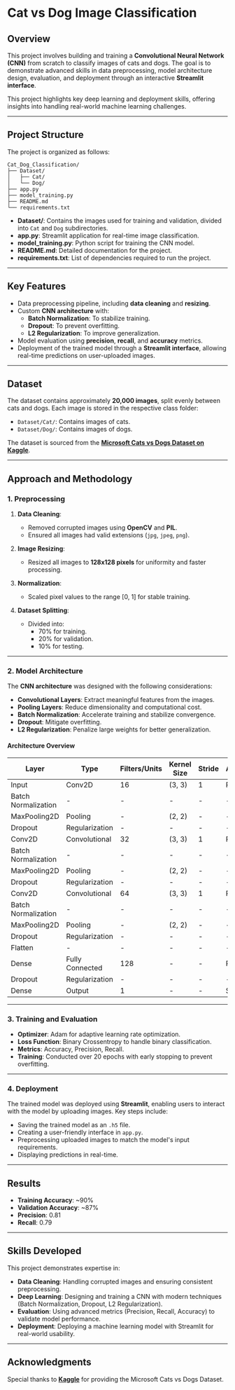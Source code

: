 # Cat vs Dog Image Classification

## Overview

This project involves building and training a **Convolutional Neural Network (CNN)** from scratch to classify images of cats and dogs. The goal is to demonstrate advanced skills in data preprocessing, model architecture design, evaluation, and deployment through an interactive **Streamlit interface**. 

This project highlights key deep learning and deployment skills, offering insights into handling real-world machine learning challenges.

---

## Project Structure

The project is organized as follows:

```
Cat_Dog_Classification/
├── Dataset/
│   ├── Cat/
│   └── Dog/
├── app.py
├── model_training.py
├── README.md
└── requirements.txt
```

- **Dataset/**: Contains the images used for training and validation, divided into `Cat` and `Dog` subdirectories.
- **app.py**: Streamlit application for real-time image classification.
- **model_training.py**: Python script for training the CNN model.
- **README.md**: Detailed documentation for the project.
- **requirements.txt**: List of dependencies required to run the project.

---

## Key Features

- Data preprocessing pipeline, including **data cleaning** and **resizing**.
- Custom **CNN architecture** with:
  - **Batch Normalization**: To stabilize training.
  - **Dropout**: To prevent overfitting.
  - **L2 Regularization**: To improve generalization.
- Model evaluation using **precision**, **recall**, and **accuracy** metrics.
- Deployment of the trained model through a **Streamlit interface**, allowing real-time predictions on user-uploaded images.

---

## Dataset

The dataset contains approximately **20,000 images**, split evenly between cats and dogs. Each image is stored in the respective class folder:

- `Dataset/Cat/`: Contains images of cats.
- `Dataset/Dog/`: Contains images of dogs.

The dataset is sourced from the **[Microsoft Cats vs Dogs Dataset on Kaggle](https://www.kaggle.com/datasets/shaunthesheep/microsoft-catsvsdogs-dataset/data)**.

---

## Approach and Methodology

### 1. Preprocessing

1. **Data Cleaning**:
   - Removed corrupted images using **OpenCV** and **PIL**.
   - Ensured all images had valid extensions (`jpg`, `jpeg`, `png`).

2. **Image Resizing**:
   - Resized all images to **128x128 pixels** for uniformity and faster processing.

3. **Normalization**:
   - Scaled pixel values to the range [0, 1] for stable training.

4. **Dataset Splitting**:
   - Divided into:
     - 70% for training.
     - 20% for validation.
     - 10% for testing.

---

### 2. Model Architecture

The **CNN architecture** was designed with the following considerations:

- **Convolutional Layers**: Extract meaningful features from the images.
- **Pooling Layers**: Reduce dimensionality and computational cost.
- **Batch Normalization**: Accelerate training and stabilize convergence.
- **Dropout**: Mitigate overfitting.
- **L2 Regularization**: Penalize large weights for better generalization.

#### Architecture Overview

| Layer               | Type              | Filters/Units | Kernel Size | Stride | Activation | Regularization |
| -------------------- | ----------------- | ------------- | ----------- | ------ | ---------- | -------------- |
| Input               | Conv2D            | 16            | (3, 3)      | 1      | ReLU       | L2(0.001)      |
| Batch Normalization | -                 | -             | -           | -      | -          | -              |
| MaxPooling2D        | Pooling           | -             | (2, 2)      | -      | -          | -              |
| Dropout             | Regularization    | -             | -           | -      | -          | 0.3            |
| Conv2D              | Convolutional     | 32            | (3, 3)      | 1      | ReLU       | L2(0.001)      |
| Batch Normalization | -                 | -             | -           | -      | -          | -              |
| MaxPooling2D        | Pooling           | -             | (2, 2)      | -      | -          | -              |
| Dropout             | Regularization    | -             | -           | -      | -          | 0.4            |
| Conv2D              | Convolutional     | 64            | (3, 3)      | 1      | ReLU       | L2(0.001)      |
| Batch Normalization | -                 | -             | -           | -      | -          | -              |
| MaxPooling2D        | Pooling           | -             | (2, 2)      | -      | -          | -              |
| Dropout             | Regularization    | -             | -           | -      | -          | 0.5            |
| Flatten             | -                 | -             | -           | -      | -          | -              |
| Dense               | Fully Connected   | 128           | -           | -      | ReLU       | L2(0.001)      |
| Dropout             | Regularization    | -             | -           | -      | -          | 0.5            |
| Dense               | Output            | 1             | -           | -      | Sigmoid    | -              |

---

### 3. Training and Evaluation

- **Optimizer**: Adam for adaptive learning rate optimization.
- **Loss Function**: Binary Crossentropy to handle binary classification.
- **Metrics**: Accuracy, Precision, Recall.
- **Training**: Conducted over 20 epochs with early stopping to prevent overfitting.

---

### 4. Deployment

The trained model was deployed using **Streamlit**, enabling users to interact with the model by uploading images. Key steps include:

- Saving the trained model as an `.h5` file.
- Creating a user-friendly interface in `app.py`.
- Preprocessing uploaded images to match the model's input requirements.
- Displaying predictions in real-time.

---

## Results

- **Training Accuracy**: ~90%
- **Validation Accuracy**: ~87%
- **Precision**: 0.81
- **Recall**: 0.79

---

## Skills Developed

This project demonstrates expertise in:

- **Data Cleaning**: Handling corrupted images and ensuring consistent preprocessing.
- **Deep Learning**: Designing and training a CNN with modern techniques (Batch Normalization, Dropout, L2 Regularization).
- **Evaluation**: Using advanced metrics (Precision, Recall, Accuracy) to validate model performance.
- **Deployment**: Deploying a machine learning model with Streamlit for real-world usability.

---

## Acknowledgments

Special thanks to **[Kaggle](https://www.kaggle.com/datasets/shaunthesheep/microsoft-catsvsdogs-dataset/data)** for providing the Microsoft Cats vs Dogs Dataset.
